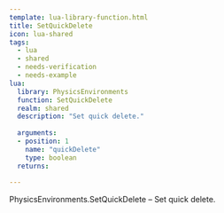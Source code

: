 ```yaml
---
template: lua-library-function.html
title: SetQuickDelete
icon: lua-shared
tags:
  - lua
  - shared
  - needs-verification
  - needs-example
lua:
  library: PhysicsEnvironments
  function: SetQuickDelete
  realm: shared
  description: "Set quick delete."
  
  arguments:
  - position: 1
    name: "quickDelete"
    type: boolean
  returns:
    
---
```


<div class="lua__search__keywords">
PhysicsEnvironments.SetQuickDelete &#x2013; Set quick delete.
</div>
